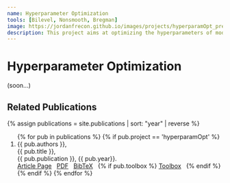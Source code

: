 ```yaml
---
name: Hyperparameter Optimization
tools: [Bilevel, Nonsmooth, Bregman]
image: https://jordanfrecon.github.io/images/projects/hyperparamOpt_preview.png
description: This project aims at optimizing the hyperparameters of models learned by minimizing nonsmooth functionals
--- 
```


# Hyperparameter Optimization

(soon...)




## Related Publications
{% assign publications = site.publications | sort: "year" | reverse %}

<ol>
{% for pub in publications %}
 {% if pub.project == 'hyperparamOpt' %}
 <li>
 <div class="pubitem">
   <div class="pubauthors">
     {{ pub.authors }},
   </div>
   <div class="pubtitle">
     {{ pub.title }},
   </div>
   <div class="pubinfo">
     {{ pub.publication }}, {{ pub.year}}.
   </div>
 </div>
 <div class="publinks">
   <a href="{{pub.url}}"><i class="fas fa-link"></i> Article Page</a>&nbsp;&nbsp;
   <a href="/download/{{ pub.slug}}.pdf"><i class="far fa-file-pdf"></i> PDF</a>&nbsp;&nbsp;
   <a href="/download/{{ pub.slug}}.bib"><i class="fas fa-quote-left"></i> BibTeX</a>&nbsp;&nbsp;
   {% if pub.toolbox %}
   <a href="{{ pub.toolbox }}"><i class="fab fa-github"></i> Toolbox</a>&nbsp;&nbsp;
   {% endif %}
 </div>
 </li>
 {% endif %}
{% endfor %}
</ol>


